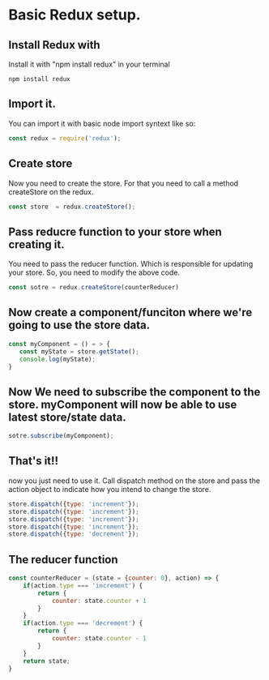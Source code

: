 # Basic Redux setup.

## Install Redux with
Install it with "npm install redux" in your terminal

```terminal
npm install redux
```

## Import it.
You can import it with basic node import syntext like so: 
```javascript
const redux = require('redux');
```

## Create store
Now you need to create the store. For that you need to  call a method createStore on the redux.

```javascript
const store  = redux.createStore();
```

## Pass reducre function to your store when creating it.
You need to pass the reducer function. Which is responsible for updating your store. So, you need to modify the above code. 

```javascript 
const sotre = redux.createStore(counterReducer)
```

## Now create a component/funciton where we're going to use the store data. 

```javascript
const myComponent = () = > {
   const myState = store.getState();
   console.log(myState);
}
```

## Now We need to subscribe the component to the store. myComponent will now be able to use latest store/state data.

```javascript
sotre.subscribe(myComponent);
```

## That's it!! 
now you just need to use it. Call dispatch method on the store and pass the action object to indicate how you intend to change the store.

```javascript
store.dispatch({type: 'increment'});
store.dispatch({type: 'increment'});
store.dispatch({type: 'increment'});
store.dispatch({type: 'increment'});
store.dispatch({type: 'decrement'});
```

## The reducer function

```javascript
const counterReducer = (state = {counter: 0}, action) => {
    if(action.type === 'increment') {
        return {
            counter: state.counter + 1
        }
    }
    if(action.type === 'decrement') {
        return {
            counter: state.counter - 1
        }
    }
    return state;
}
```